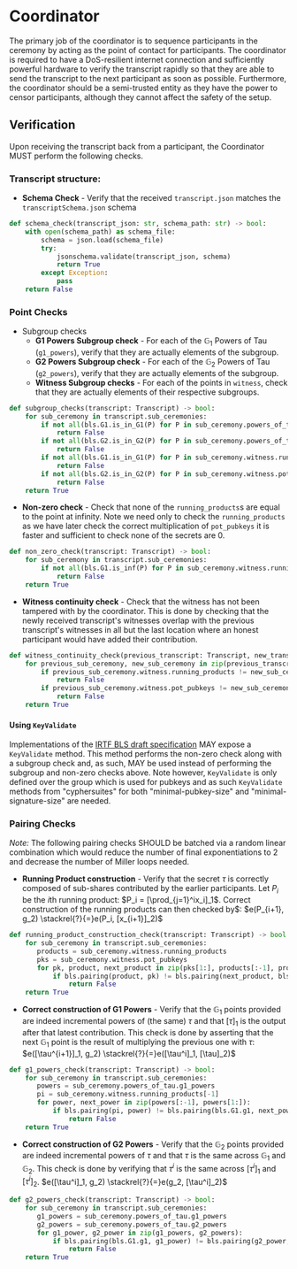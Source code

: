 # Coordinator

The primary job of the coordinator is to sequence participants in the ceremony by acting as the point of contact for participants. The coordinator is required to have a DoS-resilient internet connection and sufficiently powerful hardware to verify the transcript rapidly so that they are able to send the transcript to the next participant as soon as possible. Furthermore, the coordinator should be a semi-trusted entity as they have the power to censor participants, although they cannot affect the safety of the setup.

## Verification

Upon receiving the transcript back from a participant, the Coordinator MUST perform the following checks.

### Transcript structure:

- __Schema Check__ - Verify that the received `transcript.json` matches the `transcriptSchema.json` schema
```python
def schema_check(transcript_json: str, schema_path: str) -> bool:
    with open(schema_path) as schema_file:
        schema = json.load(schema_file)
        try:
            jsonschema.validate(transcript_json, schema)
            return True
        except Exception:
            pass
    return False
```

### Point Checks

- Subgroup checks
    - __G1 Powers Subgroup check__ - For each of the $\mathbb{G}_1$ Powers of Tau (`g1_powers`), verify that they are actually elements of the subgroup.
    - __G2 Powers Subgroup check__ - For each of the $\mathbb{G}_2$ Powers of Tau (`g2_powers`), verify that they are actually elements of the subgroup.
    - __Witness Subgroup checks__ - For each of the points in `witness`, check that they are actually elements of their respective subgroups.

```python
def subgroup_checks(transcript: Transcript) -> bool:
    for sub_ceremony in transcript.sub_ceremonies:
        if not all(bls.G1.is_in_G1(P) for P in sub_ceremony.powers_of_tau.g1_powers):
            return False
        if not all(bls.G2.is_in_G2(P) for P in sub_ceremony.powers_of_tau.g2_powers):
            return False
        if not all(bls.G1.is_in_G1(P) for P in sub_ceremony.witness.running_products):
            return False
        if not all(bls.G2.is_in_G2(P) for P in sub_ceremony.witness.pot_pubkeys):
            return False
    return True
```

- __Non-zero check__ - Check that none of the `running_products`s are equal to the point at infinity. Note we need only to check the `running_products` as we have later check the correct multiplication of `pot_pubkeys` it is faster and sufficient to check none of the secrets are 0.
```python
def non_zero_check(transcript: Transcript) -> bool:
    for sub_ceremony in transcript.sub_ceremonies:
        if not all(bls.G1.is_inf(P) for P in sub_ceremony.witness.running_products):
            return False
    return True
```

- __Witness continuity check__ - Check that the witness has not been tampered with by the coordinator. This is done by checking that the newly received transcript's witnesses overlap with the previous transcript's witnesses in all but the last location where an honest participant would have added their contribution.

```python
def witness_continuity_check(previous_transcript: Transcript, new_transcript: Transcript) -> bool:
    for previous_sub_ceremony, new_sub_ceremony in zip(previous_transcript.sub_ceremonies, new_transcript.sub_ceremonies):
        if previous_sub_ceremony.witness.running_products != new_sub_ceremony.witness.running_products[:-1]:
            return False
        if previous_sub_ceremony.witness.pot_pubkeys != new_sub_ceremony.witness.pot_pubkeys[:-1]:
            return False
    return True
```

#### Using `KeyValidate`

Implementations of the [IRTF BLS draft specification](https://datatracker.ietf.org/doc/html/draft-irtf-cfrg-bls-signature-04#section-2.5) MAY expose a `KeyValidate` method. This method performs the non-zero check along with a subgroup check and, as such, MAY be used instead of performing the subgroup and non-zero checks above. Note however, `KeyValidate` is only defined over the group which is used for pubkeys and as such `KeyValidate` methods from "cyphersuites" for both "minimal-pubkey-size" and "minimal-signature-size" are needed. 

### Pairing Checks

_Note:_ The following pairing checks SHOULD be batched via a random linear combination which would reduce the number of final exponentiations to 2 and decrease the number of Miller loops needed.

- __Running Product construction__ - Verify that the secret $\tau$ is correctly composed of sub-shares contributed by the earlier participants. Let $P_i$ be the $i$th running product: $P_i = [\prod_{j=1}^ix_i]_1$. Correct construction of the running products can then checked by$: $e(P_{i+1}, g_2) \stackrel{?}{=}e(P_i, [x_{i+1}]_2)$

```python
def running_product_construction_check(transcript: Transcript) -> bool:
    for sub_ceremony in transcript.sub_ceremonies:
       products = sub_ceremony.witness.running_products
       pks = sub_ceremony.witness.pot_pubkeys
       for pk, product, next_product in zip(pks[1:], products[:-1], products[1:]):
           if bls.pairing(product, pk) != bls.pairing(next_product, bls.G2.g2):
               return False
    return True
```

- __Correct construction of G1 Powers__ - Verify that the $\mathbb{G}_1$ points provided are indeed incremental powers of (the same) $\tau$ and that $[\tau]_1$ is the output after that latest contribution. This check is done by asserting that the next $\mathbb{G}_1$ point is the result of multiplying the previous one with $\tau$: $e([\tau^{i+1}]_1, g_2) \stackrel{?}{=}e([\tau^i]_1, [\tau]_2)$

```python
def g1_powers_check(transcript: Transcript) -> bool:
    for sub_ceremony in transcript.sub_ceremonies:
       powers = sub_ceremony.powers_of_tau.g1_powers
       pi = sub_ceremony.witness.running_products[-1]
       for power, next_power in zip(powers[:-1], powers[1:]):
           if bls.pairing(pi, power) != bls.pairing(bls.G1.g1, next_power):
               return False
    return True
```

- __Correct construction of G2 Powers__ - Verify that the $\mathbb{G}_2$ points provided are indeed incremental powers of $\tau$ and that $\tau$ is the same across $\mathbb{G}_1$ and $\mathbb{G}_2$. This check is done by verifying that $\tau^i$ is the same across $[\tau^i]_1$ and $[\tau^i]_2$. $e([\tau^i]_1, g_2) \stackrel{?}{=}e(g_2, [\tau^i]_2)$

```python
def g2_powers_check(transcript: Transcript) -> bool:
    for sub_ceremony in transcript.sub_ceremonies:
       g1_powers = sub_ceremony.powers_of_tau.g1_powers
       g2_powers = sub_ceremony.powers_of_tau.g2_powers
       for g1_power, g2_power in zip(g1_powers, g2_powers):
           if bls.pairing(bls.G1.g1, g1_power) != bls.pairing(g2_power, bls.G2.g2):
               return False
    return True
```

